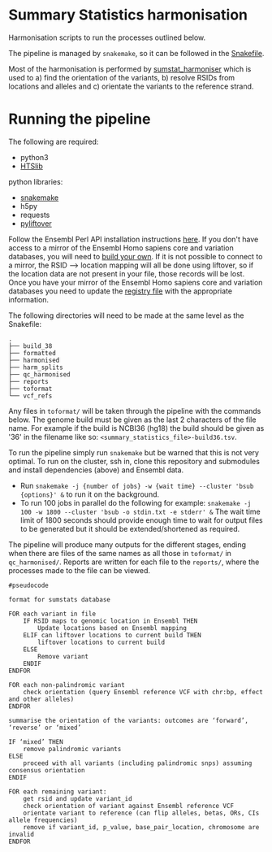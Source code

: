 # Summary Statistics harmonisation


Harmonisation scripts to run the processes outlined below.

The pipeline is managed by `snakemake`, so it can be followed in the [Snakefile](Snakefile).

Most of the harmonisation is performed by [sumstat_harmoniser](https://github.com/opentargets/sumstat_harmoniser) which is used to a) find the orientation of the variants, b) resolve RSIDs from locations and alleles and c) orientate the variants to the reference strand.

# Running the pipeline

The following are required:

- python3
- [HTSlib](http://www.htslib.org/download/)

python libraries:

- [snakemake](https://snakemake.readthedocs.io/en/stable/getting_started/installation.html)
- h5py
- requests
- [pyliftover](https://pypi.org/project/pyliftover/)

Follow the Ensembl Perl API installation instructions [here](https://www.ensembl.org/info/docs/api/api_installation.html).
If you don't have access to a mirror of the Ensembl Homo sapiens core and variation databases, you will need to [build your own](https://www.ensembl.org/info/docs/webcode/mirror/install/ensembl-data.html). If it is not possible to connect to a mirror, the RSID --> location mapping will all be done using liftover, so if the location data are not present in your file, those records will be lost.
Once you have your mirror of the Ensembl Homo sapiens core and variation databases you need to update the [registry file](https://github.com/EBISPOT/sum-stats-formatter/blob/master/harmonisation/formatting_tools/ensembl.registry) with the appropriate information.

The following directories will need to be made at the same level as the Snakefile:

```
.
├── build_38
├── formatted
├── harmonised
├── harm_splits
├── qc_harmonised
├── reports
├── toformat
└── vcf_refs
```

Any files in `toformat/` will be taken through the pipeline with the commands below.
The genome build must be given as the last 2 characters of the file name. For example if the build is NCBI36 (hg18) the build should be given as '36' in the filename like so: `<summary_statistics_file>-build36.tsv`. 

To run the pipeline simply run `snakemake` but be warned that this is not very optimal.
To run on the cluster, ssh in, clone this repository and submodules and install dependencies (above) and Ensembl data.
- Run `snakemake -j {number of jobs} -w {wait time} --cluster 'bsub {options}' &` to run it on the background. 
- To run 100 jobs in parallel do the following for example:
`snakemake -j 100 -w 1800 --cluster 'bsub -o stdin.txt -e stderr' &`
The wait time limit of 1800 seconds should provide enough time to wait for output files to be generated but it should be extended/shortened as required.

The pipeline will produce many outputs for the different stages, ending when there are files of the same names as all those in `toformat/` in `qc_harmonised/`. Reports are written for each file to the `reports/`, where the processes made to the file can be viewed.


```
#pseudocode

format for sumstats database

FOR each variant in file
    IF RSID maps to genomic location in Ensembl THEN
        Update locations based on Ensembl mapping
    ELIF can liftover locations to current build THEN
        liftover locations to current build
    ELSE
        Remove variant
    ENDIF
ENDFOR

FOR each non-palindromic variant
    check orientation (query Ensembl reference VCF with chr:bp, effect and other alleles)
ENDFOR

summarise the orientation of the variants: outcomes are ‘forward’, ‘reverse’ or ‘mixed’

IF ‘mixed’ THEN
    remove palindromic variants
ELSE
    proceed with all variants (including palindromic snps) assuming consensus orientation
ENDIF

FOR each remaining variant:
    get rsid and update variant_id
    check orientation of variant against Ensembl reference VCF
    orientate variant to reference (can flip alleles, betas, ORs, CIs allele frequencies)
    remove if variant_id, p_value, base_pair_location, chromosome are invalid
ENDFOR
```
